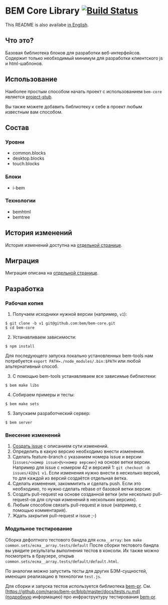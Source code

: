 # BEM Core Library [![Build Status](https://travis-ci.org/bem/bem-core.png)](https://travis-ci.org/bem/bem-core)

This README is also availabe [in
English](https://github.com/bem/bem-core/blob/v1/README.md).

## Что это?

Базовая библиотека блоков для разработки веб-интерфейсов.
Содержит только необходимый минимум для разработки клиентского js и html-шаблонов.

## Использование

Наиболее простым способом начать проект с использованием `bem-core` является [project-stub](https://github.com/bem/project-stub).

Вы также можете добавить библиотеку к себе в проект любым известным вам способом.

## Состав

### Уровни
  - common.blocks
  - desktop.blocks
  - touch.blocks

### Блоки
  - i-bem

### Технологии
  - bemhtml
  - bemtree

## История изменений

История изменений доступна на [отдельной странице](CHANGELOG.md).

## Миграция

Миграция описана на [отдельной странице](MIGRATION.md).

## Разработка

### Рабочая копия

1. Получаем исходники нужной версии (например, `v1`):
```
$ git clone -b v1 git@github.com:bem/bem-core.git
$ cd bem-core
```

2. Устанавливаем зависимости:
```
$ npm install
```
Для последующего запуска локально установленных bem-tools нам потребуется `export PATH=./node_modules/.bin:$PATH` или любой альтернативный способ.

3. С помощью bem-tools устанавливаем все зависимые библиотеки:
```
$ bem make libs
```

4. Собираем примеры и тесты:
```
$ bem make sets
```

5. Запускаем разработческий сервер:
```
$ bem server
```

### Внесение изменений

1. [Создать issue](https://github.com/bem/bem-core/issues/new) с описанием сути изменений.
2. Определить в какую версию необходимо внести изменения.
3. Сделать feature-branch с указанием номера issue и версии (`issues/<номер issue>@v<номер версии>`) на основе ветки версии.
Например для issue с номером 42 и версией 1: `git checkout -b issues/42@v1 v1`. Если изменения нужно внести в несколько версий, то для каждой из версий создаётся отдельная ветка.
4. Сделать изменения, закоммитить и сделать push. Если это необходимо, то нужно сделать rebase от базовой ветки версии.
5. Создать pull-request на основе созданной ветки (или несколько pull-request-ов для случая изменений в нескольких версиях).
6. Любым способом связать pull-request и issue (например, c помощью комментария).
7. Ждать закрытия pull-request и issue ;-)

### Модульное тестирование

Сборка дефолтного тестового бандла для `ecma__array`: `bem make common.sets/ecma__array.tests/default`
После сборки тестового бандла вы увидите результаты выполнения тестов в консоли.
Их также можно посмотреть в браузере, открыв `common.sets/ecma__array.tests/default/default.html`.

По аналогии можно запустить тесты для других БЭМ-сущностей, имеющих реализацию в технологии `test.js`.

Для сборки и запуска тестов используется библиотека [bem-pr](https://github.com/narqo/bem-pr). См. [https://github.com/narqo/bem-pr/blob/master/docs/tests.ru.md](подробную информацию) про инфраструктуру тестирования [bem-pr](https://github.com/narqo/bem-pr).
